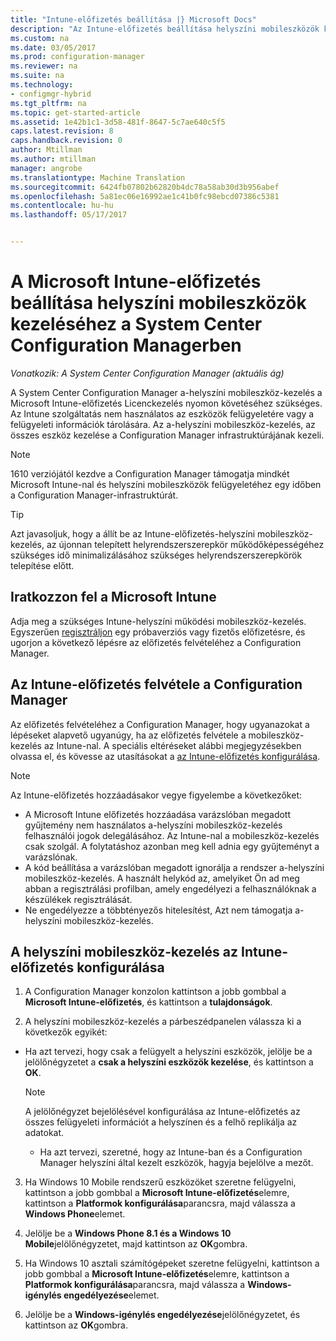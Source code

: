 ```yaml
---
title: "Intune-előfizetés beállítása |} Microsoft Docs"
description: "Az Intune-előfizetés beállítása helyszíni mobileszközök kezeléséhez a System Center Configuration Managerben Licenckezelés nyomon követéséhez."
ms.custom: na
ms.date: 03/05/2017
ms.prod: configuration-manager
ms.reviewer: na
ms.suite: na
ms.technology:
- configmgr-hybrid
ms.tgt_pltfrm: na
ms.topic: get-started-article
ms.assetid: 1e42b1c1-3d58-481f-8647-5c7ae640c5f5
caps.latest.revision: 8
caps.handback.revision: 0
author: Mtillman
ms.author: mtillman
manager: angrobe
ms.translationtype: Machine Translation
ms.sourcegitcommit: 6424fb07802b62820b4dc78a58ab30d3b956abef
ms.openlocfilehash: 5a81ec06e16992ae1c41b0fc98ebcd07386c5381
ms.contentlocale: hu-hu
ms.lasthandoff: 05/17/2017


---
```

# <a name="set-up-a-microsoft-intune-subscription-for-on-premises-mobile-device-management-in-system-center-configuration-manager"></a>A Microsoft Intune-előfizetés beállítása helyszíni mobileszközök kezeléséhez a System Center Configuration Managerben

*Vonatkozik: A System Center Configuration Manager (aktuális ág)*

A System Center Configuration Manager a\-helyszíni mobileszköz-kezelés a Microsoft Intune-előfizetés Licenckezelés nyomon követéséhez szükséges. Az Intune szolgáltatás nem használatos az eszközök felügyeletére vagy a felügyeleti információk tárolására. Az a\-helyszíni mobileszköz-kezelés, az összes eszköz kezelése a Configuration Manager infrastruktúrájának kezeli.  

> [!NOTE]  
> 1610 verziójától kezdve a Configuration Manager támogatja mindkét Microsoft Intune-nal és helyszíni mobileszközök felügyeletéhez egy időben a Configuration Manager-infrastruktúrát.   

> [!TIP]  
>  Azt javasoljuk, hogy a állít be az Intune-előfizetés\-helyszíni mobileszköz-kezelés, az újonnan telepített helyrendszerszerepkör működőképességéhez szükséges idő minimalizálásához szükséges helyrendszerszerepkörök telepítése előtt.  

##  <a name="sign-up-for-microsoft-intune"></a>Iratkozzon fel a Microsoft Intune  
 Adja meg a szükséges Intune\-helyszíni működési mobileszköz-kezelés. Egyszerűen [regisztráljon](http://www.microsoft.com/en-us/server-cloud/products/microsoft-intune/) egy próbaverziós vagy fizetős előfizetésre, és ugorjon a következő lépésre az előfizetés felvételéhez a Configuration Manager.  

##  <a name="add-the-intune-subscription-to-configuration-manager"></a>Az Intune-előfizetés felvétele a Configuration Manager  
 Az előfizetés felvételéhez a Configuration Manager, hogy ugyanazokat a lépéseket alapvető ugyanúgy, ha az előfizetés felvétele a mobileszköz-kezelés az Intune-nal. A speciális eltéréseket alábbi megjegyzésekben olvassa el, és kövesse az utasításokat a [az Intune-előfizetés konfigurálása](../deploy-use/configure-intune-subscription.md).  

> [!NOTE]  
>  Az Intune-előfizetés hozzáadásakor vegye figyelembe a következőket:  
>   
>  -   A Microsoft Intune előfizetés hozzáadása varázslóban megadott gyűjtemény nem használatos a\-helyszíni mobileszköz-kezelés felhasználói jogok delegálásához. Az Intune-nal a mobileszköz-kezelés csak szolgál. A folytatáshoz azonban meg kell adnia egy gyűjteményt a varázslónak.  
> -   A kód beállítása a varázslóban megadott ignorálja a rendszer a\-helyszíni mobileszköz-kezelés. A használt helykód az, amelyiket Ön ad meg abban a regisztrálási profilban, amely engedélyezi a felhasználóknak a készülékek regisztrálását.  
> -   Ne engedélyezze a többtényezős hitelesítést, Azt nem támogatja a\-helyszíni mobileszköz-kezelés.  

##  <a name="configure-the-intune-subscription-for-on-premises-mobile-device-management"></a>A helyszíni mobileszköz-kezelés az Intune-előfizetés konfigurálása  

1.  A Configuration Manager konzolon kattintson a jobb gombbal a **Microsoft Intune-előfizetés**, és kattintson a **tulajdonságok**.  

2.  A helyszíni mobileszköz-kezelés a párbeszédpanelen válassza ki a következők egyikét:

  - Ha azt tervezi, hogy csak a felügyelt a helyszíni eszközök, jelölje be a jelölőnégyzetet a **csak a helyszíni eszközök kezelése**, és kattintson a **OK**.  

      > [!NOTE]  
      >  A jelölőnégyzet bejelölésével konfigurálása az Intune-előfizetés az összes felügyeleti információt a helyszínen és a felhő replikálja az adatokat.  

    - Ha azt tervezi, szeretné, hogy az Intune-ban és a Configuration Manager helyszíni által kezelt eszközök, hagyja bejelölve a mezőt.

3.  Ha Windows 10 Mobile rendszerű eszközöket szeretne felügyelni, kattintson a jobb gombbal a **Microsoft Intune-előfizetés**elemre, kattintson a **Platformok konfigurálása**parancsra, majd válassza a  **Windows Phone**elemet.  

4.  Jelölje be a **Windows Phone 8.1 és a Windows 10 Mobile**jelölőnégyzetet, majd kattintson az **OK**gombra.  

5.  Ha Windows 10 asztali számítógépeket szeretne felügyelni, kattintson a jobb gombbal a **Microsoft Intune-előfizetés**elemre, kattintson a **Platformok konfigurálása**parancsra, majd válassza a **Windows-igénylés engedélyezése**elemet.  

6.  Jelölje be a **Windows-igénylés engedélyezése**jelölőnégyzetet, és kattintson az **OK**gombra.  

